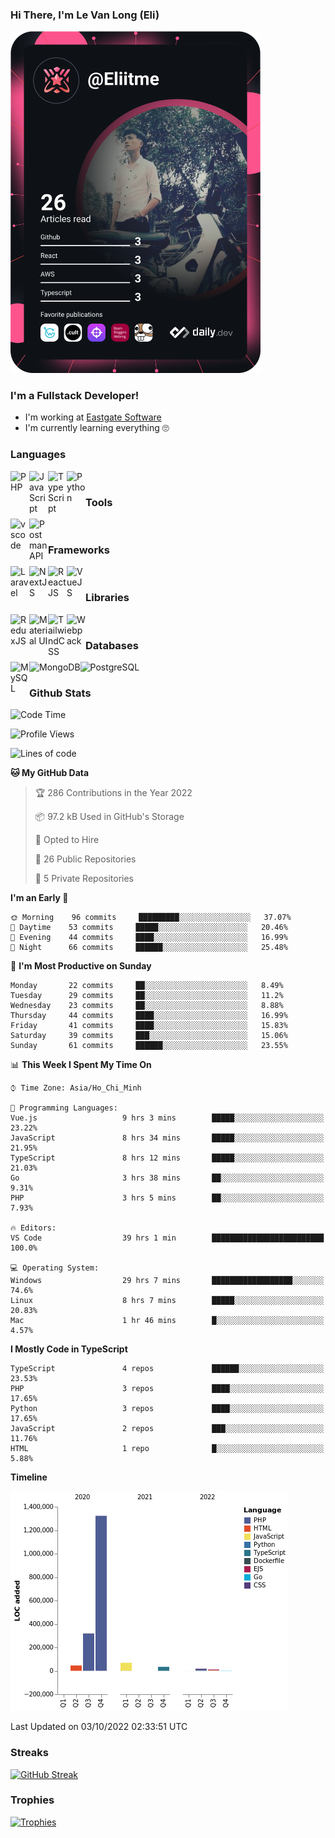 ### Hi There, I'm Le Van Long (Eli)
<a href="https://profile.eliitme.xyz"><img src="https://github.com/Eliitme/Eliitme/blob/master/devcard.svg" width="400" alt="Long Le Van (Eli) 's Dev Card"/></a>

### I'm a Fullstack Developer!
- I'm working at [Eastgate Software](https://eastgate-software.com/)
- I'm currently learning everything 🙄

### Languages
<img align="left" alt="PHP" src="https://img.icons8.com/ios/344/php-logo.png" width="30px"/>
<img align="left" alt="JavaScript" src="https://img.icons8.com/ios/344/javascript--v1.png" width="30px"/>
<img align="left" alt="TypeScript" src="https://img.icons8.com/ios/344/typescript.png" width="30px" />
<img align="left" alt="Python" src="https://img.icons8.com/ios/344/python--v1.png" width="30px" />
<br />

### Tools
<img align="left" alt="vscode" src="https://img.icons8.com/ios/344/visual-studio.png" width="30px"/>
<img align="left" alt="Postman API" src="https://img.icons8.com/wired/344/postman-api.png" width="30px"/>
<br />

### Frameworks
<img align="left" alt="Laravel" src="https://img.icons8.com/ios/344/laravel.png" width="30px"/>
<img align="left" alt="NextJS" src="https://img.icons8.com/color/344/nextjs.png" width="30px" />
<img align="left" alt="ReactJS" src="https://img.icons8.com/ios/344/react-native--v1.png" width="30px" />
<img align="left" alt="VueJS" src="https://img.icons8.com/windows/344/vuejs.png" width="30px" />
<br />

### Libraries
<img align="left" alt="ReduxJS" src="https://img.icons8.com/ios/344/redux.png" width="30px"/>
<img align="left" alt="Material UI" src="https://img.icons8.com/color/344/material-ui.png" width="30px" />
<img align="left" alt="TailwindCSS" src="https://img.icons8.com/color/344/tailwindcss.png" width="30px" />
<img align="left" alt="Webpack" src="https://img.icons8.com/dusk/344/webpack.png" width="30px" />
<br />

### Databases
<img align="left" alt="MySQL" src="https://img.icons8.com/ios/344/mysql.png" width="30px"/>
<img align="left" alt="MongoDB" src="https://img.icons8.com/color/344/mongodb.png" height="30px" />
<img align="left" alt="PostgreSQL" src="https://img.icons8.com/ios/344/postgreesql.png" height="30px" />
<br />

### Github Stats
<!--START_SECTION:waka-->
![Code Time](http://img.shields.io/badge/Code%20Time-3%2C156%20hrs%2011%20mins-blue)

![Profile Views](http://img.shields.io/badge/Profile%20Views-170-blue)

![Lines of code](https://img.shields.io/badge/From%20Hello%20World%20I%27ve%20Written-2%20Million%20lines%20of%20code-blue)

**🐱 My GitHub Data** 

> 🏆 286 Contributions in the Year 2022
 > 
> 📦 97.2 kB Used in GitHub's Storage 
 > 
> 💼 Opted to Hire
 > 
> 📜 26 Public Repositories 
 > 
> 🔑 5 Private Repositories  
 > 
**I'm an Early 🐤** 

```text
🌞 Morning    96 commits     █████████░░░░░░░░░░░░░░░░   37.07% 
🌆 Daytime    53 commits     █████░░░░░░░░░░░░░░░░░░░░   20.46% 
🌃 Evening    44 commits     ████░░░░░░░░░░░░░░░░░░░░░   16.99% 
🌙 Night      66 commits     ██████░░░░░░░░░░░░░░░░░░░   25.48%

```
📅 **I'm Most Productive on Sunday** 

```text
Monday       22 commits     ██░░░░░░░░░░░░░░░░░░░░░░░   8.49% 
Tuesday      29 commits     ██░░░░░░░░░░░░░░░░░░░░░░░   11.2% 
Wednesday    23 commits     ██░░░░░░░░░░░░░░░░░░░░░░░   8.88% 
Thursday     44 commits     ████░░░░░░░░░░░░░░░░░░░░░   16.99% 
Friday       41 commits     ████░░░░░░░░░░░░░░░░░░░░░   15.83% 
Saturday     39 commits     ███░░░░░░░░░░░░░░░░░░░░░░   15.06% 
Sunday       61 commits     ██████░░░░░░░░░░░░░░░░░░░   23.55%

```


📊 **This Week I Spent My Time On** 

```text
⌚︎ Time Zone: Asia/Ho_Chi_Minh

💬 Programming Languages: 
Vue.js                   9 hrs 3 mins        █████░░░░░░░░░░░░░░░░░░░░   23.22% 
JavaScript               8 hrs 34 mins       █████░░░░░░░░░░░░░░░░░░░░   21.95% 
TypeScript               8 hrs 12 mins       █████░░░░░░░░░░░░░░░░░░░░   21.03% 
Go                       3 hrs 38 mins       ██░░░░░░░░░░░░░░░░░░░░░░░   9.31% 
PHP                      3 hrs 5 mins        ██░░░░░░░░░░░░░░░░░░░░░░░   7.93%

🔥 Editors: 
VS Code                  39 hrs 1 min        █████████████████████████   100.0%

💻 Operating System: 
Windows                  29 hrs 7 mins       ██████████████████░░░░░░░   74.6% 
Linux                    8 hrs 7 mins        █████░░░░░░░░░░░░░░░░░░░░   20.83% 
Mac                      1 hr 46 mins        █░░░░░░░░░░░░░░░░░░░░░░░░   4.57%

```

**I Mostly Code in TypeScript** 

```text
TypeScript               4 repos             ██████░░░░░░░░░░░░░░░░░░░   23.53% 
PHP                      3 repos             ████░░░░░░░░░░░░░░░░░░░░░   17.65% 
Python                   3 repos             ████░░░░░░░░░░░░░░░░░░░░░   17.65% 
JavaScript               2 repos             ███░░░░░░░░░░░░░░░░░░░░░░   11.76% 
HTML                     1 repo              █░░░░░░░░░░░░░░░░░░░░░░░░   5.88%

```


**Timeline**

![Chart not found](https://raw.githubusercontent.com/Eliitme/Eliitme/master/charts/bar_graph.png) 


 Last Updated on 03/10/2022 02:33:51 UTC
<!--END_SECTION:waka-->

### Streaks
[![GitHub Streak](http://github-readme-streak-stats.herokuapp.com?user=Eliitme)](#Streaks)

### Trophies
[![Trophies](https://github-profile-trophy.vercel.app/?username=Eliitme&margin-w=10&theme=discord)](#Trophies)


